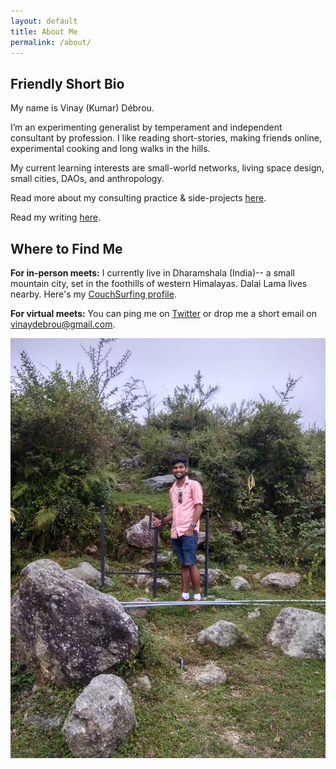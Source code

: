 ```yaml
---
layout: default
title: About Me
permalink: /about/
---
```


## Friendly Short Bio


My name is Vinay (Kumar) Débrou.

I’m an experimenting generalist by temperament and independent consultant by profession. I like reading short-stories, making friends online, experimental cooking and long walks in the hills.

My current learning interests are small-world networks, living space design, small cities, DAOs, and anthropology.


Read more about my consulting practice & side-projects [here](https://vinaydebrou.com/projects/).

Read my writing [here](https://vinaydebrou.com/writing/).


<h2> Where to Find Me </h2>

**For in-person meets:** I currently live in Dharamshala (India)-- a small mountain city, set in the foothills of western Himalayas. Dalai Lama lives nearby. Here's my [CouchSurfing profile](https://www.couchsurfing.com/people/vinay_kumar_5).

**For virtual meets:** You can ping me on [Twitter](https://twitter.com/vinaydebrou) or drop me a short email on vinaydebrou@gmail.com.

<img src="images/mcleodganj-mypic.jpg">

 